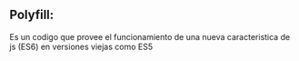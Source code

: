 ## Polyfill:

Es un codigo que provee el funcionamiento de una nueva caracteristica de js (ES6)
en versiones viejas como ES5
